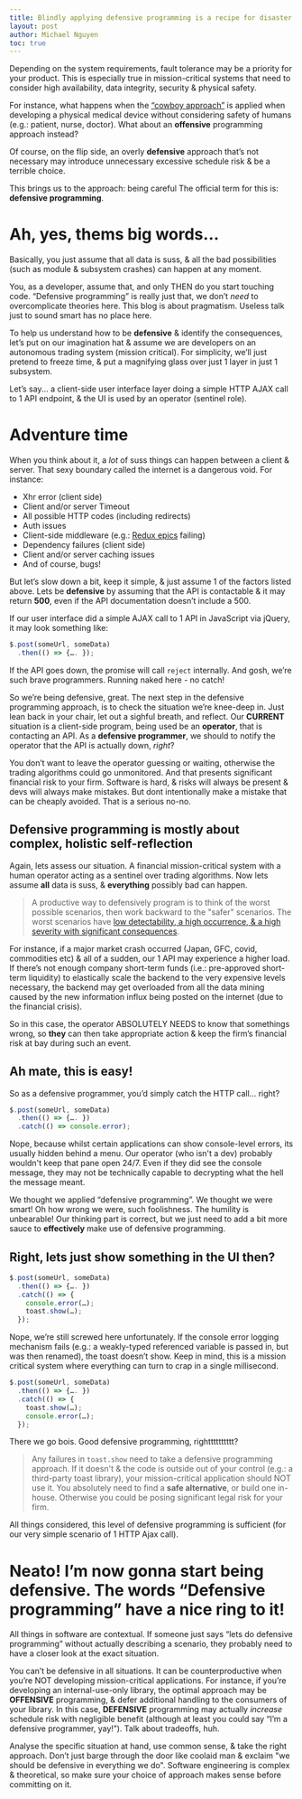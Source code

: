 ```yaml
---
title: Blindly applying defensive programming is a recipe for disaster
layout: post
author: Michael Nguyen
toc: true
---
```


Depending on the system requirements, fault tolerance may be a priority for your product. This is especially true in mission-critical systems that need to consider high availability, data integrity, security & physical safety.

For instance, what happens when the [“cowboy approach”](https://en.wikipedia.org/wiki/Cowboy_coding) is applied when developing a physical medical device without considering safety of humans (e.g.: patient, nurse, doctor). What about an **offensive** programming approach instead?

Of course, on the flip side, an overly **defensive** approach that’s not necessary may introduce unnecessary excessive schedule risk & be a terrible choice.

This brings us to the approach: being careful
The official term for this is: **defensive programming**.

# Ah, yes, thems big words...
Basically, you just assume that all data is suss, & all the bad possibilities (such as module & subsystem crashes) can happen at any moment.

You, as a developer, assume that, and only THEN do you start touching code. “Defensive programming” is really just that, we don’t *need* to overcomplicate theories here. This blog is about pragmatism. Useless talk just to sound smart has no place here.

To help us understand how to be **defensive** & identify the consequences, let’s put on our imagination hat & assume we are developers on an autonomous trading system (mission critical). For simplicity, we’ll just pretend to freeze time, & put a magnifying glass over just 1 layer in just 1 subsystem.

Let’s say... a client-side user interface layer doing a simple HTTP AJAX call to 1 API endpoint, & the UI is used by an operator (sentinel role).

# Adventure time
When you think about it, a *lot* of suss things can happen between a client & server. That sexy boundary called the internet is a dangerous void. For instance:

- Xhr error (client side)
- Client and/or server Timeout
- All possible HTTP codes (including redirects)
- Auth issues
- Client-side middleware (e.g.: [Redux epics](https://redux-observable.js.org/docs/basics/Epics.html) failing)
- Dependency failures (client side)
- Client and/or server caching issues
- And of course, bugs!

But let’s slow down a bit, keep it simple, & just assume 1 of the factors listed above.
Lets be **defensive** by assuming that the API is contactable & it may return **500**, even if the API documentation doesn’t include a 500.

If our user interface did a simple AJAX call to 1 API in JavaScript via jQuery, it may look something like:
```javascript
$.post(someUrl, someData)
  .then(() => {…. });
```

If the API goes down, the promise will call `reject` internally. And gosh, we’re such brave programmers. Running naked here - no catch!

So we’re being defensive, great. The next step in the defensive programming approach, is to check the situation we’re knee-deep in. Just lean back in your chair, let out a sighful breath, and reflect. Our **CURRENT** situation is a client-side program, being used be an **operator**, that is contacting an API. As a **defensive programmer**, we should to notify the operator that the API is actually down, *right*?

You don’t want to leave the operator guessing or waiting, otherwise the trading algorithms could go unmonitored. And that presents significant financial risk to your firm. Software is hard, & risks will always be present & devs will always make mistakes. But dont intentionally make a mistake that can be cheaply avoided. That is a serious no-no.

## Defensive programming is mostly about complex, holistic self-reflection
Again, lets assess our situation. A financial mission-critical system with a human operator acting as a sentinel over trading algorithms. Now lets assume **all** data is suss, & **everything** possibly bad can happen.

> A productive way to defensively program is to think of the worst possible scenarios, then work backward to the "safer" scenarios. The worst scenarios have [low detectability, a high occurrence, & a high severity with significant consequences](https://en.wikipedia.org/wiki/Failure_mode_and_effects_analysis).

For instance, if a major market crash occurred (Japan, GFC, covid, commodities etc) & all of a sudden, our 1 API may experience a higher load. If there’s not enough company short-term funds (i.e.: pre-approved short-term liquidity) to elastically scale the backend to the very expensive levels necessary, the backend may get overloaded from all the data mining caused by the new information influx being posted on the internet (due to the financial crisis).

So in this case, the operator ABSOLUTELY NEEDS to know that somethings wrong, so **they** can then take appropriate action & keep the firm’s financial risk at bay during such an event.

## Ah mate, this is easy!
So as a defensive programmer, you’d simply catch the HTTP call… right?
```javascript
$.post(someUrl, someData)
  .then(() => {…. })
  .catch(() => console.error);
```

Nope, because whilst certain applications can show console-level errors, its usually hidden behind a menu. Our operator (who isn't a dev) probably wouldn't keep that pane open 24/7. Even if they did see the console message, they may not be technically capable to decrypting what the hell the message meant.

We thought we applied “defensive programming”. We thought we were smart! Oh how wrong we were, such foolishness. The humility is unbearable! Our thinking part is correct, but we just need to add a bit more sauce to **effectively** make use of defensive programming.

## Right, lets just show something in the UI then?
```javascript
$.post(someUrl, someData)
  .then(() => {…. })
  .catch(() => {
    console.error(…);
    toast.show(…);
  });
```

Nope, we’re still screwed here unfortunately. If the console error logging mechanism fails (e.g.: a weakly-typed referenced variable is passed in, but was then renamed), the toast doesn’t show. Keep in mind, this is a mission critical system where everything can turn to crap in a single millisecond.

```javascript
$.post(someUrl, someData)
  .then(() => {…. })
  .catch(() => {
    toast.show(…);
    console.error(…);
  });
```

There we go bois. Good defensive programming, rightttttttttt?

> Any failures in `toast.show` need to take a defensive programming approach. If it doesn't & the code is outside out of your control (e.g.: a third-party toast library), your mission-critical application should NOT use it. You absolutely need to find a **safe alternative**, or build one in-house. Otherwise you could be posing significant legal risk for your firm.

All things considered, this level of defensive programming is sufficient (for our very simple scenario of 1 HTTP Ajax call).

# Neato! I’m now gonna start being defensive. The words “Defensive programming” have a nice ring to it!
All things in software are contextual. If someone just says “lets do defensive programming” without actually describing a scenario, they probably need to have a closer look at the exact situation.

You can’t be defensive in all situations. It can be counterproductive when you’re NOT developing mission-critical applications. For instance, if you’re developing an internal-use-only library, the optimal approach may be **OFFENSIVE** programming, & defer additional handling to the consumers of your library. In this case, **DEFENSIVE** programming may actually *increase* schedule risk with negligible benefit (although at least you could say “I’m a defensive programmer, yay!”). Talk about tradeoffs, huh.

Analyse the specific situation at hand, use common sense, & take the right approach. Don’t just barge through the door like coolaid man & exclaim "we should be defensive in everything we do". Software engineering is complex & theoretical, so make sure your choice of approach makes sense before committing on it.
